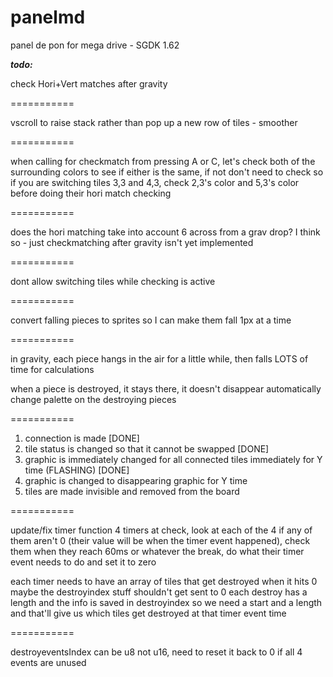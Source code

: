 # panelmd
panel de pon for mega drive - SGDK 1.62

***todo:***

check Hori+Vert matches after gravity

===========

vscroll to raise stack rather than pop up a new row of tiles - smoother

===========

when calling for checkmatch from pressing A or C, let's check both of the surrounding colors to see if either is the same, if not don't need to check
so if you are switching tiles 3,3 and 4,3, check 2,3's color and 5,3's color before doing their hori match checking

===========

does the hori matching take into account 6 across from a grav drop?
I think so - just checkmatching after gravity isn't yet implemented

===========

dont allow switching tiles while checking is active

===========

convert falling pieces to sprites so I can make them fall 1px at a time

===========

in gravity, each piece hangs in the air for a little while, then falls
LOTS of time for calculations

when a piece is destroyed, it stays there, it doesn't disappear automatically
change palette on the destroying pieces

===========

1) connection is made [DONE]
2) tile status is changed so that it cannot be swapped [DONE]
3) graphic is immediately changed for all connected tiles immediately for Y time (FLASHING) [DONE]
4) graphic is changed to disappearing graphic for Y time
5) tiles are made invisible and removed from the board

===========

update/fix timer function
4 timers
at check, look at each of the 4
if any of them aren't 0 (their value will be when the timer event happened), check them
when they reach 60ms or whatever the break, do what their timer event needs to do and set it to zero

each timer needs to have an array of tiles that get destroyed when it hits 0
maybe the destroyindex stuff shouldn't get sent to 0
each destroy has a length and the info is saved in destroyindex
so we need a start and a length and that'll give us which tiles get destroyed at that timer event time

===========

destroyeventsIndex can be u8 not u16, need to reset it back to 0 if all 4 events are unused
